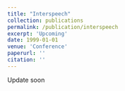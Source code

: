 ```yaml
---
title: "Interspeech"
collection: publications
permalink: /publication/interspeech
excerpt: 'Upcoming'
date: 1999-01-01
venue: 'Conference'
paperurl: ''
citation: ''
---
```


Update soon